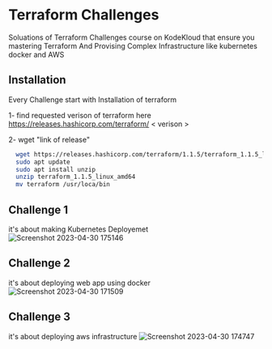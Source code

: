 
# Terraform Challenges
Soluations of Terraform Challenges course on KodeKloud that ensure you mastering Terraform And Provising Complex Infrastructure like kubernetes docker and AWS 
## Installation

Every Challenge start with Installation of terraform 

1- find requested verison of terraform here
https://releases.hashicorp.com/terraform/ < verison >

2- wget "link of release"
```bash
  wget https://releases.hashicorp.com/terraform/1.1.5/terraform_1.1.5_linux_amd64.zip 
  sudo apt update
  sudo apt install unzip
  unzip terraform_1.1.5_linux_amd64
  mv terraform /usr/loca/bin
```

    
## Challenge 1
it's about making Kubernetes Deployemet
![Screenshot 2023-04-30 175146](https://user-images.githubusercontent.com/64385957/235361192-6cee7028-b3be-4d92-8804-7333573ef4b8.png)

## Challenge 2
it's about deploying web app using docker
![Screenshot 2023-04-30 171509](https://user-images.githubusercontent.com/64385957/235361227-f1b3e9c9-d8fe-4846-b843-0585ba693161.png)

## Challenge 3
it's about deploying aws infrastructure
![Screenshot 2023-04-30 174747](https://user-images.githubusercontent.com/64385957/235361266-cb02141b-1963-469a-9aec-18157ceeaccd.png)
